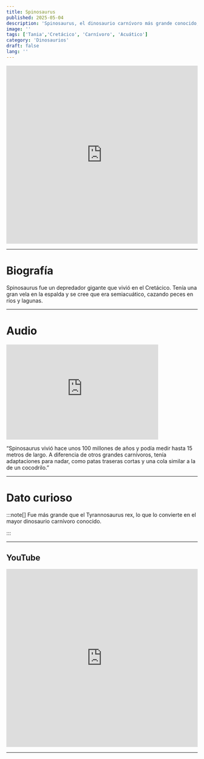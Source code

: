 ```yaml
---
title: Spinosaurus
published: 2025-05-04
description: 'Spinosaurus, el dinosaurio carnívoro más grande conocido, estaba adaptado para nadar.'
image: ''
tags: ['Tania','Cretácico', 'Carnívoro', 'Acuático']
category: 'Dinosaurios'
draft: false 
lang: ''
---
```

<iframe width="100%" height="468" src="https://drive.google.com/file/d/1IlkcaOrlg02JAjUV4Zc0DpiWXun-5gHf/preview" frameborder="0" allowfullscreen></iframe>

---

# Biografía
Spinosaurus fue un depredador gigante que vivió en el Cretácico. Tenía una gran vela en la espalda y se cree que era semiacuático, cazando peces en ríos y lagunas.

---
# Audio

<iframe width="400" height="250" src="https://drive.google.com/file/d/19dBI3USjjcXMEtnBStL6A8fF3q5ASfZf/preview" frameborder="0" allowfullscreen></iframe>

“Spinosaurus vivió hace unos 100 millones de años y podía medir hasta 15 metros de largo. A diferencia de otros grandes carnívoros, tenía adaptaciones para nadar, como patas traseras cortas y una cola similar a la de un cocodrilo.”

---

# Dato curioso
:::note[]
Fue más grande que el Tyrannosaurus rex, lo que lo convierte en el mayor dinosaurio carnívoro conocido.

:::

---
## YouTube

<iframe width="100%" height="468" src="https://www.youtube.com/embed/VTzfaY2kx0U?si=7GA25G0X5YXt8eKU" title="YouTube video player" frameborder="0" allow="accelerometer; autoplay; clipboard-write; encrypted-media; gyroscope; picture-in-picture; web-share" allowfullscreen></iframe>

---